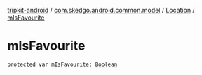 [tripkit-android](../../index.md) / [com.skedgo.android.common.model](../index.md) / [Location](index.md) / [mIsFavourite](./m-is-favourite.md)

# mIsFavourite

`protected var mIsFavourite: `[`Boolean`](https://kotlinlang.org/api/latest/jvm/stdlib/kotlin/-boolean/index.html)